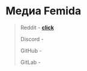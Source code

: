 # Медиа Femida
> Reddit - [**click**](https://www.reddit.com/r/Terraria/comments/uhdb76/anticheat_for_terraria_servers/)
> 
> Discord -
> 
> GitHub -
> 
> GitLab -
